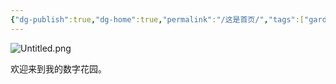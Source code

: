 ```yaml
---
{"dg-publish":true,"dg-home":true,"permalink":"/这是首页/","tags":["gardenEntry"],"dgPassFrontmatter":true}
---
```



![Untitled.png](https://obs-1304132369.cos.ap-nanjing.myqcloud.com/OBtupian/Untitled.png)


欢迎来到我的数字花园。

